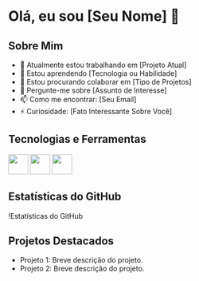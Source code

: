 # Olá, eu sou [Seu Nome] 👋

## Sobre Mim
- 🔭 Atualmente estou trabalhando em [Projeto Atual]
- 🌱 Estou aprendendo [Tecnologia ou Habilidade]
- 👯 Estou procurando colaborar em [Tipo de Projetos]
- 💬 Pergunte-me sobre [Assunto de Interesse]
- 📫 Como me encontrar: [Seu Email]
- ⚡ Curiosidade: [Fato Interessante Sobre Você]

## Tecnologias e Ferramentas
<img src="https://cdn.jsdelivr.net/gh/devicons/devicon/icons/javascript/javascript-original.svg" width="40" height="40"/> 
<img src="https://cdn.jsdelivr.net/gh/devicons/devicon/icons/react/react-original.svg" width="40" height="40"/> 
<img src="https://cdn.jsdelivr.net/gh/devicons/devicon/icons/nodejs/nodejs-original.svg" width="40" height="40"/> 

## Estatísticas do GitHub
!Estatísticas do GitHub

## Projetos Destacados
- Projeto 1: Breve descrição do projeto.
- Projeto 2: Breve descrição do projeto.
